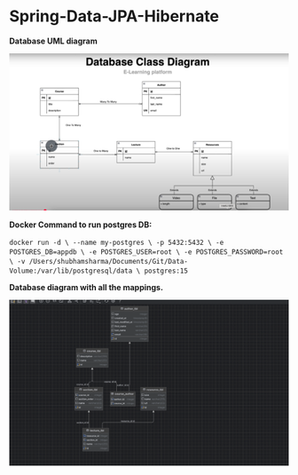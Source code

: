 # Spring-Data-JPA-Hibernate



**Database UML diagram** 

![img.png](img.png)

**Docker Command to run postgres DB:**

`docker run -d \
--name my-postgres \
-p 5432:5432 \
-e POSTGRES_DB=appdb \
-e POSTGRES_USER=root \
-e POSTGRES_PASSWORD=root \
-v /Users/shubhamsharma/Documents/Git/Data-Volume:/var/lib/postgresql/data \
postgres:15`

**Database diagram with all the mappings.**


![img_1.png](img_1.png)

